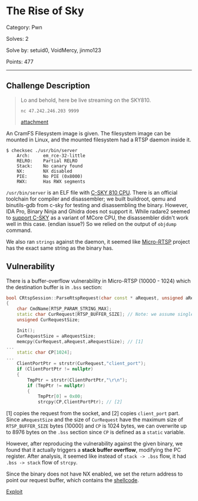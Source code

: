 # The Rise of Sky

Category: Pwn

Solves: 2

Solve by: setuid0, VoidMercy, jinmo123

Points: 477

---

## Challenge Description

> Lo and behold, here be live streaming on the SKY810.
> 
> ```
> nc 47.242.246.203 9999
> ```
> 
> [attachment](./TheRiseOfSky_243b31708c56461abf307e572c3c4472.bin)

An CramFS Filesystem image is given. The filesystem image can be mounted in Linux, and the mounted filesystem had a RTSP daemon inside it.

```
$ checksec ./usr/bin/server
    Arch:     em_rce-32-little
    RELRO:    Partial RELRO
    Stack:    No canary found
    NX:       NX disabled
    PIE:      No PIE (0x8000)
    RWX:      Has RWX segments
```

`/usr/bin/server` is an ELF file with [C-SKY 810 CPU](https://github.com/c-sky). There is an official toolchain for compiler and disassembler; we built buildroot, qemu and binutils-gdb from c-sky for testing and disassembling the binary.
However, IDA Pro, Binary Ninja and Ghidra does not support it.
While radare2 seemed to [support C-SKY](https://github.com/radareorg/radare2/pull/11448) as a variant of MCore CPU, the disassembler didn't work well in this case. (endian issue?) So we relied on the output of `objdump` command.

We also ran `strings` against the daemon, it seemed like [Micro-RTSP](https://github.com/geeksville/Micro-RTSP/blob/master/src/CRtspSession.cpp) project
has the exact same string as the binary has.

## Vulnerability

There is a buffer-overflow vulnerability in Micro-RTSP (10000 - 1024) which the destination buffer is in `.bss` section:

```c++
bool CRtspSession::ParseRtspRequest(char const * aRequest, unsigned aRequestSize)
{
    char CmdName[RTSP_PARAM_STRING_MAX];
    static char CurRequest[RTSP_BUFFER_SIZE]; // Note: we assume single threaded, this large buf we keep off of the tiny stack
    unsigned CurRequestSize;

    Init();
    CurRequestSize = aRequestSize;
    memcpy(CurRequest,aRequest,aRequestSize); // [1]
...
    static char CP[1024];
...
    ClientPortPtr = strstr(CurRequest,"client_port");
    if (ClientPortPtr != nullptr)
    {
        TmpPtr = strstr(ClientPortPtr,"\r\n");
        if (TmpPtr != nullptr)
        {
            TmpPtr[0] = 0x00;
            strcpy(CP,ClientPortPtr); // [2]
```

[1] copies the request from the socket, and [2] copies `client_port` part.
Since `aRequestSize` and the size of `CurRequest` have the maximum size of `RTSP_BUFFER_SIZE` bytes (10000) and `CP` is 1024 bytes,
we can overwrite up to 8976 bytes on the `.bss` section since `CP` is defined as a `static` variable.

However, after reproducing the vulnerability against the given binary, we found that it actually triggers a **stack buffer overflow**, modifying
the PC register. After analysis, it seemed like instead of `stack -> .bss` flow, it had `.bss -> stack` flow of `strcpy`.

Since the binary does not have NX enabled, we set the return address to point our request buffer, which contains the [shellcode](./shellcode.S).

[Exploit](./sice.py)